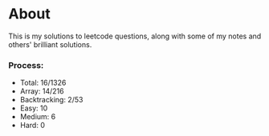 # About
This is my solutions to leetcode questions, along with some of my notes and others' brilliant solutions.

### Process:
* Total: 16/1326
* Array: 14/216
* Backtracking: 2/53
* Easy: 10
* Medium: 6
* Hard: 0

